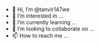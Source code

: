 - 👋 Hi, I’m @tanvir147we
- 👀 I’m interested in ...
- 🌱 I’m currently learning ...
- 💞️ I’m looking to collaborate on ...
- 📫 How to reach me ...

<!---
tanvir147we/tanvir147we is a ✨ special ✨ repository because its `README.md` (this file) appears on your GitHub profile.
You can click the Preview link to take a look at your changes.
--->
